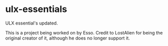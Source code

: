 # ulx-essentials
ULX essential's updated.

This is a project being worked on by Esso.
Credit to LostAlien for being the original creator of it, although he does no longer support it.
